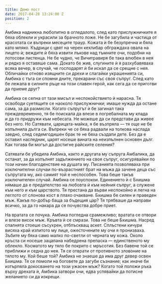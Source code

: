 ```yaml
---
title: Демо пост
date: 2017-04-28 13:24:00 Z
position: 2
---
```


Амбика надникна любопитно в огледалото, след като прислужничките я бяха облекли и украсили за брачното ложе. Не бе загубила и частица от красотата си въпреки месеците траур. Кожата ѝ бе безупречна и бяла като мляко. Къдрици с цвят на черен кехлибар обграждаха овала на лицето ѝ; веждите ѝ бяха извити лъкове над тъмните очи, подобни на лотосови листенца. Не бе чудно, че Вичитравиря бе така влюбен в нея и рядко я оставяше сама. Докато бе жив, слугините ѝ я разхубавяваха всяка вечер, в случай, че господарят ѝ би искал да се срещне с нея. Обличайки отново изящните си дрехи и слагайки украшенията си, Амбика с тъга си спомни дните, прекарани със своя съпруг. След като бе лежала в силните ръце на този славен герой, как сега да се приготви да приеме друг?

Амбика се сепна от тази мисъл и неспокойствието ѝ нарасна. Тя освободи суетящите се наоколо прислужнички; имаше нужда да остане сама, за да размисли. Когато съпругът ѝ бе загинал така преждевременно, тя бе поискала да влезе в погребалната му клада и да го придружи към небесата. Не можеше да си представи да живее без него. Но Сатявати, царицата-майка, я бе възпряла — тя още не бе изпълнила дълга си. Въпреки че се бяха радвали на толкова наслада заедно, след седемгодишен брак те не бяха създали дете. Без да е оставил наследник, царят носеше вината на неизпълнен основен дълг. Как тогава би могъл да достигне райските селения?

Сатявати бе убедила Амбика, както и другата му съпруга Амбалика, да останат, за да изпълнят задължението на своя съпруг, осигурявайки по този начин благоденствие на душата му. Писанията позволяваха при изключителни случаи по-възрастният брат на мъжа да зачене деца със съпругата му, ако самият той е неспособен. Това беше такъв изключителен случай. Амбика се поуспокои. Единението ѝ с Бхишма нямаше да е предателство на любовта ѝ към нейния съпруг, а служене към него и към царството. Тя престана да върви неспокойно и легна на леглото от слонова кост в плахо очакване. Бхишма бе силен и праведен мъж. Какъв по-добър баща за бъдещия цар? Тя трябваше да направи всичко, за да го накара да се почувства добре приет.

На вратата се почука. Амбика погледна срамежливо; вратата се отвори и влезе висок мъж. Кръвта ѝ се смрази. Това не беше Бхишма. Насред спалнята стоеше съсухрен, отблъскващ аскет. Сплъстени кичури висяха край изпитото му лице, ожесточените му очи я пронизваха. Зъбите му бяха само малко по-светли от черната му кожа. Около кръста си носеше зацапана набедрена препаска — единственото му облекло. Косматото му тяло бе покрито с мръсотия. Без бавене той се приближи и седна до нея. Тя се отврати от противното зловоние на тялото му. Кой беше той? Амбика не знаеше да има друг девер освен Бхишма. Тя се помоли на боговете да загуби съзнание; как иначе би изтърпяла докосването на този ужасен мъж? Когато той положи ръка върху дрехата ѝ, Амбика затвори очи, едва успявайки да потисне желанието си да изкрещи.